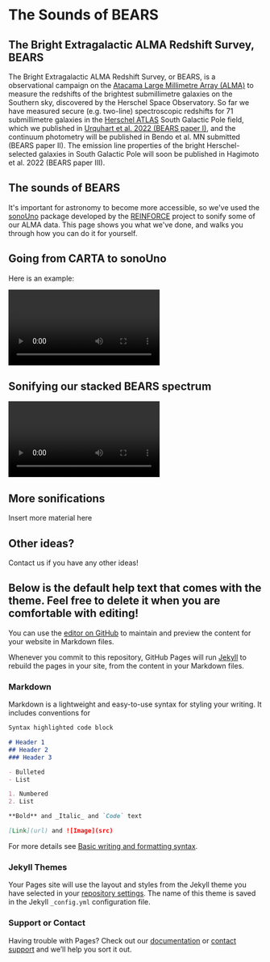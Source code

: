 # The Sounds of BEARS
## The Bright Extragalactic ALMA Redshift Survey, BEARS

The Bright Extragalactic ALMA Redshift Survey, or BEARS, is a observational campaign on the [Atacama Large Millimetre Array (ALMA)](https://almascience.eso.org/) to measure the redshifts of the brightest submillimetre galaxies on the Southern sky, discovered by the Herschel Space Observatory. So far we have measured secure (e.g. two-line) spectroscopic redshifts for 71 submillimetre galaxies in the [Herschel ATLAS](https://www.h-atlas.org/) South Galactic Pole field, which we published in [Urquhart et al. 2022 (BEARS paper I)](https://ui.adsabs.harvard.edu/abs/2022MNRAS.511.3017U/abstract), and the continuum photometry will be published in Bendo et al. MN submitted (BEARS paper II). The emission line properties of the bright Herschel-selected galaxies in South Galactic Pole will soon be published in Hagimoto et al. 2022 (BEARS paper III).  

## The sounds of BEARS

It's important for astronomy to become more accessible, so we've used the [sonoUno](https://www.sonouno.org.ar/) package developed by the [REINFORCE](https://www.reinforceeu.eu/) project to sonify some of our ALMA data. This page shows you what we've done, and walks you through how you can do it for yourself.

## Going from CARTA to sonoUno

Here is an example:

<video src="https://user-images.githubusercontent.com/49630165/184367078-e3a23582-bb86-424d-a2ef-ba3c874e2c05.mp4" controls="controls" style="max-width: 730px;">
</video>

## Sonifying our stacked BEARS spectrum

<video src="https://user-images.githubusercontent.com/49630165/184357872-82f50625-d4b0-46be-8c38-4d6f87dfd4ee.mp4" controls="controls" style="max-width: 730px;">
</video>

## More sonifications

Insert more material here

## Other ideas?
Contact us if you have any other ideas!


## Below is the default help text that comes with the theme. Feel free to delete it when you are comfortable with editing! 

You can use the [editor on GitHub](https://github.com/stephenserjeant/sounds-of-bears/edit/gh-pages/index.md) to maintain and preview the content for your website in Markdown files.

Whenever you commit to this repository, GitHub Pages will run [Jekyll](https://jekyllrb.com/) to rebuild the pages in your site, from the content in your Markdown files.

### Markdown

Markdown is a lightweight and easy-to-use syntax for styling your writing. It includes conventions for

```markdown
Syntax highlighted code block

# Header 1
## Header 2
### Header 3

- Bulleted
- List

1. Numbered
2. List

**Bold** and _Italic_ and `Code` text

[Link](url) and ![Image](src)
```

For more details see [Basic writing and formatting syntax](https://docs.github.com/en/github/writing-on-github/getting-started-with-writing-and-formatting-on-github/basic-writing-and-formatting-syntax).

### Jekyll Themes

Your Pages site will use the layout and styles from the Jekyll theme you have selected in your [repository settings](https://github.com/stephenserjeant/sounds-of-bears.github.io/settings/pages). The name of this theme is saved in the Jekyll `_config.yml` configuration file.

### Support or Contact

Having trouble with Pages? Check out our [documentation](https://docs.github.com/categories/github-pages-basics/) or [contact support](https://support.github.com/contact) and we’ll help you sort it out.
